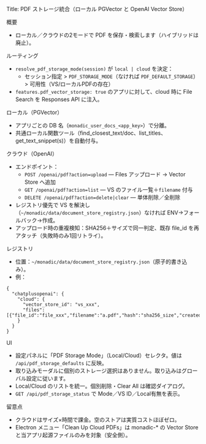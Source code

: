 Title: PDF ストレージ統合（ローカル PGVector と OpenAI Vector Store）

概要
- ローカル／クラウドの2モードで PDF を保存・検索します（ハイブリッドは廃止）。

ルーティング
- `resolve_pdf_storage_mode(session)` が `local | cloud` を決定：
  - セッション指定 > `PDF_STORAGE_MODE`（なければ `PDF_DEFAULT_STORAGE`）> 可用性（VS/ローカルPDFの存在）
- `features.pdf_vector_storage: true` のアプリに対して、cloud 時に File Search を Responses API に注入。

ローカル（PGVector）
- アプリごとの DB 名（`monadic_user_docs_<app_key>`）で分離。
- 共通ローカル関数ツール（find_closest_text/doc、list_titles、get_text_snippet(s)）を自動付与。

クラウド（OpenAI）
- エンドポイント：
  - `POST /openai/pdf?action=upload` — Files アップロード → Vector Store へ追加
  - `GET /openai/pdf?action=list` — VS のファイル一覧＋`filename` 付与
  - `DELETE /openai/pdf?action=delete|clear` — 単体削除／全削除
- レジストリ優先で VS を解決し（`~/monadic/data/document_store_registry.json`）なければ ENV→フォールバック→作成。
- アップロード時の重複検知：SHA256＋サイズで同一判定、既存 file_id を再アタッチ（失敗時のみ1回リトライ）。

レジストリ
- 位置：`~/monadic/data/document_store_registry.json`（原子的書き込み）。
- 例：
```
{
  "chatplusopenai": {
    "cloud": {
      "vector_store_id": "vs_xxx",
      "files": [{"file_id":"file_xxx","filename":"a.pdf","hash":"sha256_size","created_at":"..."}]
    }
  }
}
```

UI
- 設定パネルに「PDF Storage Mode」（Local/Cloud）セレクタ。値は `/api/pdf_storage_defaults` に反映。
- 取り込みモーダルに個別のストレージ選択はありません。取り込みはグローバル設定に従います。
- Local/Cloud のリストを統一。個別削除・Clear All は確認ダイアログ。
- `GET /api/pdf_storage_status` で Mode／VS ID／Local有無を表示。

留意点
- クラウドはサイズ×時間で課金。空のストアは実質コストほぼゼロ。
- Electron メニュー「Clean Up Cloud PDFs」は monadic-* の Vector Store と当アプリ起源ファイルのみを対象（安全側）。
